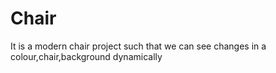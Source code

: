 # Chair
It is a modern chair project such that we can see changes in a colour,chair,background dynamically
